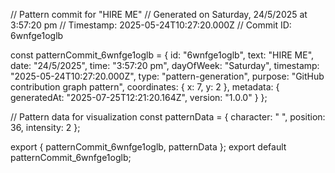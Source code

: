 // Pattern commit for "HIRE ME"
// Generated on Saturday, 24/5/2025 at 3:57:20 pm
// Timestamp: 2025-05-24T10:27:20.000Z
// Commit ID: 6wnfge1oglb

const patternCommit_6wnfge1oglb = {
  id: "6wnfge1oglb",
  text: "HIRE ME",
  date: "24/5/2025",
  time: "3:57:20 pm",
  dayOfWeek: "Saturday",
  timestamp: "2025-05-24T10:27:20.000Z",
  type: "pattern-generation",
  purpose: "GitHub contribution graph pattern",
  coordinates: {
    x: 7,
    y: 2
  },
  metadata: {
    generatedAt: "2025-07-25T12:21:20.164Z",
    version: "1.0.0"
  }
};

// Pattern data for visualization
const patternData = {
  character: " ",
  position: 36,
  intensity: 2
};

export { patternCommit_6wnfge1oglb, patternData };
export default patternCommit_6wnfge1oglb;
